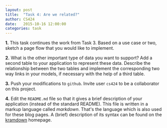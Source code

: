 ```yaml
---
layout: post
title:  "Task 4: Are we related?"
author: CS424
date:   2015-10-16 12:00:00
categories: task
---
```


**1.** This task continues the work from Task 3. 
Based on a use case or two, sketch a page flow that you
would like to implement.

**2.** What is the other important type of data you want to support?
Add a second table to your application to represent these data.
Describe the relationship between the two tables and implement the
corresponding two way links in your models, if necessary with the help
of a third table.

**3.** Push your modifications to `github`.
Invite user `cs424` to be a collaborator on this
project.

**4.** Edit the `README.md` file so that it gives
a brief description of your application
(instead of the standard README).
This file is written in a markup language called *markdown*.
That's the language which is also used for these blog pages.
A (brief) description of its syntax can be found on the
[kramdown](http://kramdown.gettalong.org/syntax.html) homepage.